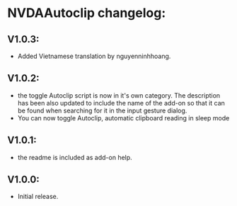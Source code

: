# NVDAAutoclip changelog:

## V1.0.3:

- Added Vietnamese translation by nguyenninhhoang.

## V1.0.2:
- the toggle Autoclip script is now in it's own category. The description has been also updated to include the name of the add-on so that it can be found when searching for it in the input gesture dialog.
- You can now toggle Autoclip, automatic clipboard reading in sleep mode

## V1.0.1:
- the readme is included as add-on help.

## V1.0.0:
- Initial release.
